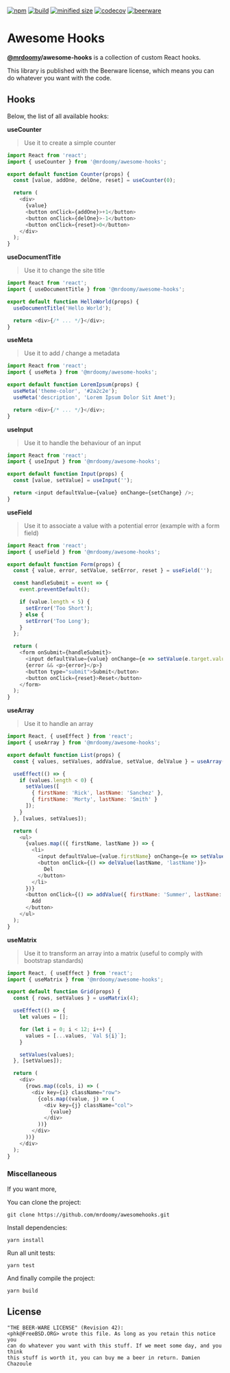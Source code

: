 [![npm](https://img.shields.io/npm/v/@mrdoomy/awesome-hooks.svg)](https://github.com/mrdoomy/mrdoomy/awesomehooks) [![build](https://travis-ci.org/MrDoomy/AwesomeHooks.svg)](https://travis-ci.org/MrDoomy/AwesomeHooks.svg) [![minified size](https://img.shields.io/bundlephobia/min/@mrdoomy/awesome-hooks.svg)](https://www.npmjs.com/package/@mrdoomy/awesome-hooks) [![codecov](https://img.shields.io/codecov/c/github/MrDoomy/AwesomeHooks.svg)](https://codecov.io/gh/MrDoomy/AwesomeHooks) [![beerware](https://img.shields.io/badge/license-beerware-orange.svg)](https://wikipedia.org/wiki/beerware)

# Awesome Hooks

**[@mrdoomy](https://www.mrdoomy.xyz)/awesome-hooks** is a collection of custom React hooks.

This library is published with the Beerware license, which means you can do whatever you want with the code.

## Hooks

Below, the list of all available hooks:

**useCounter**

> Use it to create a simple counter

```js
import React from 'react';
import { useCounter } from '@mrdoomy/awesome-hooks';

export default function Counter(props) {
  const [value, addOne, delOne, reset] = useCounter(0);

  return (
    <div>
      {value}
      <button onClick={addOne}>+1</button>
      <button onClick={delOne}>-1</button>
      <button onClick={reset}>0</button>
    </div>
  );
}
```

**useDocumentTitle**

> Use it to change the site title

```js
import React from 'react';
import { useDocumentTitle } from '@mrdoomy/awesome-hooks';

export default function HelloWorld(props) {
  useDocumentTitle('Hello World');

  return <div>{/* ... */}</div>;
}
```

**useMeta**

> Use it to add / change a metadata

```js
import React from 'react';
import { useMeta } from '@mrdoomy/awesome-hooks';

export default function LoremIpsum(props) {
  useMeta('theme-color', '#2a2c2e');
  useMeta('description', 'Lorem Ipsum Dolor Sit Amet');

  return <div>{/* ... */}</div>;
}
```

**useInput**

> Use it to handle the behaviour of an input

```js
import React from 'react';
import { useInput } from '@mrdoomy/awesome-hooks';

export default function Input(props) {
  const [value, setValue] = useInput('');

  return <input defaultValue={value} onChange={setChange} />;
}
```

**useField**

> Use it to associate a value with a potential error (example with a form field)

```js
import React from 'react';
import { useField } from '@mrdoomy/awesome-hooks';

export default function Form(props) {
  const { value, error, setValue, setError, reset } = useField('');

  const handleSubmit = event => {
    event.preventDefault();

    if (value.length < 5) {
      setError('Too Short');
    } else {
      setError('Too Long');
    }
  };

  return (
    <form onSubmit={handleSubmit}>
      <input defaultValue={value} onChange={e => setValue(e.target.value)} />
      {error && <p>{error}</p>}
      <button type="submit">Submit</button>
      <button onClick={reset}>Reset</button>
    </form>
  );
}
```

**useArray**

> Use it to handle an array

```js
import React, { useEffect } from 'react';
import { useArray } from '@mrdoomy/awesome-hooks';

export default function List(props) {
  const { values, setValues, addValue, setValue, delValue } = useArray([]);

  useEffect(() => {
    if (values.length < 0) {
      setValues([
        { firstName: 'Rick', lastName: 'Sanchez' },
        { firstName: 'Morty', lastName: 'Smith' }
      ]);
    }
  }, [values, setValues]);

  return (
    <ul>
      {values.map(({ firstName, lastName }) => {
        <li>
          <input defaultValue={value.firstName} onChange={e => setValue(e.target.value, 'firstName')}>
          <button onClick={() => delValue(lastName, 'lastName')}>
            Del
          </button>
        </li>
      })}
      <button onClick={() => addValue({ firstName: 'Summer', lastName: 'Smith' })}>
        Add
      </button>
    </ul>
  );
}
```

**useMatrix**

> Use it to transform an array into a matrix (useful to comply with bootstrap standards)

```js
import React, { useEffect } from 'react';
import { useMatrix } from '@mrdoomy/awesome-hooks';

export default function Grid(props) {
  const { rows, setValues } = useMatrix(4);

  useEffect(() => {
    let values = [];

    for (let i = 0; i < 12; i++) {
      values = [...values, `Val ${i}`];
    }

    setValues(values);
  }, [setValues]);

  return (
    <div>
      {rows.map((cols, i) => (
        <div key={i} className="row">
          {cols.map((value, j) => (
            <div key={j} className="col">
              {value}
            </div>
          ))}
        </div>
      ))}
    </div>
  );
}
```

### Miscellaneous

If you want more,

You can clone the project:

```
git clone https://github.com/mrdoomy/awesomehooks.git
```

Install dependencies:

```
yarn install
```

Run all unit tests:

```
yarn test
```

And finally compile the project:

```
yarn build
```

## License

```
"THE BEER-WARE LICENSE" (Revision 42):
<phk@FreeBSD.ORG> wrote this file. As long as you retain this notice you
can do whatever you want with this stuff. If we meet some day, and you think
this stuff is worth it, you can buy me a beer in return. Damien Chazoule
```
